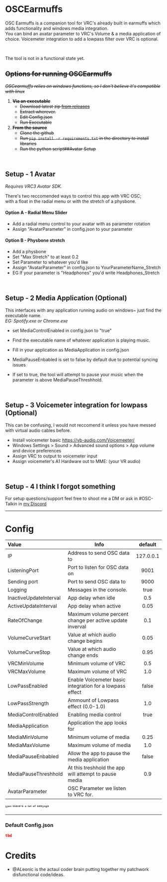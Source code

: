 # OSCEarmuffs

OSC Earmuffs is a companion tool for VRC's already built in earmuffs which adds functionality and windows media integration.<br>
You can bind an avatar parameter to VRC's Volume & a media application of choice. Voicemeter integration to add a lowpass filter over VRC is optional.

<br>

The tool is not in a functional state yet.
## ~~Options for running OSCEarmuffs~~
*~~OSCearmuffs relies on windows functions, so I don't believe it's compatible with linux~~*

1. **~~Via an executable~~**
   - ~~Download latest zip [from releases](https://github.com/ZenithVal/OSCEarmuffs/releases)~~
   - ~~Extract wherever.~~
   - ~~Edit Config.json~~
   - ~~Run Executable~~
2. **~~From the source~~**
   - ~~Clone the github~~
   - ~~Run `pip install -r requirements.txt` in the directory to install libraries~~
   - ~~Run the python script##Avatar Setup~~

<br>

## Setup - 1 Avatar 
*Requires VRC3 Avatar SDK.*

There's two reccomended ways to control this app with VRC OSC; <br> with a float in the radial menu or with the stretch of a physbone.

#### Option A - Radial Menu Slider
- Add a radial menu control to your avatar with as parameter rotation
- Assign "AvatarParameter" in config.json to your parameter

#### Option B - Physbone stretch
- Add a physbone
- Set "Max Stretch" to at least 0.2
- Set Parameter to whatever you'd like
- Assign "AvatarParameter" in config.json to YourParameterName_Stretch
- EG If your parameter is "Headphones" you'd write Headphones_Stretch

<br>

## Setup - 2 Media Application (Optional)
This interfaces with any application running audio on windows~ just find the executable name. <br>
*EG: Spotify.exe or Chrome.exe*

- set MediaControlEnabled in config.json to "true"
- Find the executable name of whatever application is playing music. 
- Fill in your application as MediaApplication in config.json

- MediaPauseEnbabled is set to false by default due to potential syncing issues
- If set to true, the tool will attempt to pause your music when the parameter is above MediaPauseThreshhold.

<br>

## Setup - 3 Voicemeter integration for lowpass (Optional)
This can be confusing, I would not reccomend it unless you have messed with virtual audio cables before. <br>

- Install voicemeter basic https://vb-audio.com/Voicemeeter/
- Windows Settings > Sound > Advanced sound options > App volume and device preferences
- Assign VRC to output to voicemeter input
- Assign voicemeter's A1 Hardware out to MME: (your VR audio)

<br>

## Setup - 4 I think I forgot something


For setup questions/support feel free to shoot me a DM or ask in #OSC-Talkin in [my Discord](https://discord.gg/7VAm3twDyy)

---

# Config

| Value                  | Info                                                           | default   |
|:---------------------- | -------------------------------------------------------------- |:---------:|
| IP                     | Address to send OSC data to                                    | 127.0.0.1 |
| ListeningPort          | Port to listen for OSC data on                                 | 9001      |
| Sending port           | Port to send OSC data to                                       | 9000      |
| Logging                | Messages in the console.                                       | true      |
| InactiveUpdateInterval | App delay when idle                                            | 0.5       |
| ActiveUpdateInterval   | App delay when active                                          | 0.05      |
| RateOfChange           | Maximum volume percent change per active update inverval       | 0.1       |
| VolumeCurveStart       | Value at which audio change begins                             | 0.05      |
| VolumeCurveStop        | Value at which audio change ends                               | 0.95      |
| VRCMinVolume           | Minimum volume of VRC                                          | 0.5       |
| VRCMaxVolume           | Maximum volume of VRC                                          | 1.0       |
| LowPassEnabled         | Enable Voicemeter basic integration for a lowpass effect       | false     |
| LowPassStrength        | Ammount of Lowpass effect (0.0-1.0)                            | 1.0       |
| MediaControlEnabled    | Enabling media control                                         | true      |
| MediaApplication       | Application the app looks for                                  |           |
| MediaMinVolume         | Minimum volume of media                                        | 0.25      |
| MediaMaxVolume         | Maximum volume of media                                        | 1.0       |
| MediaPauseEnbabled     | Allow the app to pause the media application                   | false     |
| MediaPauseThreshhold   | At this treshhold the app will attempt to pause media          | 0.9       |
| AvatarParameter        | OSC Parameter we listen to VRC for.                            |           |

ᴹᵃⁿ ᵗʰᵉʳᵉ'ˢ ᵃ ˡᵒᵗ ᵒᶠ ˢᵉᵗᵗᶦⁿᵍˢ

---

### Default Config.json

```json
tbd
```

# Credits

- @ALeonic is the actaul coder brain putting together my patchwork disfunctional code/ideas.
